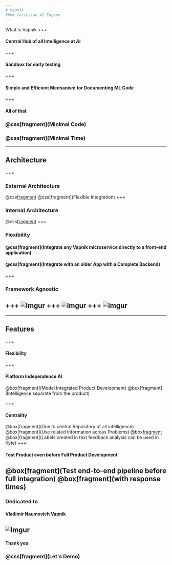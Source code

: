 ```yaml
---
# Vapnik
#### Cartesian AI Engine
---
```

What is Vapnik
+++
#### Central Hub of all Intelligence at AI
+++
#### Sandbox for early testing
+++
#### Simple and Efficient Mechanism for Documenting ML Code
+++
#### All of that
### @css[fragment](Minimal Code)
### @css[fragment](Minimal Time)
---
## Architecture
+++
### External Architecture
@css[fragment](![Imgur](https://i.imgur.com/GzzDhjC.png))
@css[fragment](Flexible Integration)
+++
### Internal Architecture
@css[fragment](![Imgur](https://i.imgur.com/G19f8Ky.png))
+++
### Flexibility
#### @css[fragment](Integrate any Vapnik microservice directly to a front-end application)
#### @css[fragment](Integrate with an older App with a Complete Backend)
+++
### Framework Agnostic
+++
![Imgur](https://i.imgur.com/kYXmBTD.png)
+++
![Imgur](https://i.imgur.com/JSoVXpr.png)
+++
![Imgur](https://i.imgur.com/7eJk4YI.png)
---

---
## Features
+++
#### Flexibility
+++
#### Platform Independence AI
@box[fragment](Model Integrated Product Development)
@box[fragment](Intelligence separate from the product)

+++
#### Centrality
@box[fragment](Due to central Repository of all intelligence)
@box[fragment](Use related information across Problems)
@box[fragment](Example:)
@box[fragment](Labels created in text feedback analysis can be used in Kyte)
+++
#### Test Product even before Full Product Development
@box[fragment](Test end-to-end pipeline before full integration)
@box[fragment](with response times)
---
### Dedicated to
#### Vladimir Naumovich Vapnik
![Imgur](https://i.imgur.com/59J5hT1.png)
---
#### Thank you
### @css[fragment](Let's Demo)
